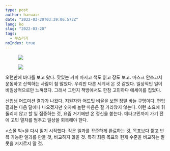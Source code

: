 ```yaml
---
type: post
author: haruair
date: "2022-03-20T03:39:06.572Z"
lang: ko
slug: "2022-03-20"
tags:
  - 부스러기
noIndex: true
---
```


<figure><img src="https://pbs.twimg.com/media/FOQT2uRVQAI7sH4?format=jpg&name=large" loading="lazy" /></figure>
<figure><img src="https://pbs.twimg.com/media/FOQT2uQUYAY0ABu?format=jpg&name=large" loading="lazy" /></figure>

오랜만에 바다를 보고 왔다. 맛있는 커피 마시고 책도 읽고 장도 보고. 마스크 안쓰고서 운동하고 산책하는 사람이 참 많았다. 우리만 다른 세계서 온 것 같았다. 일상적인 일이 비일상적으로만 느껴졌다. 그래서 그런지 책방에서도 한참 고민하다 에세이를 집었다.

신입생 어드미션 결과가 나왔다. 지원자와 어드밋 비율을 보면 정말 바늘 구멍이다. 편입 결과는 다음 달에나 나오겠지만 숫자에 놀란 마음은 잘 가라앉지 않는다. 이런 소요에 휘둘리지 않고 할 일 집중하는 것, 요즘 거기에만 온 정신을 쏟는다. 메타고민까지 가기 전에 고민 열차를 멈추고 일상을 회복해야 한다.

\<스몰 빅\>을 다시 읽기 시작했다. 작은 일과를 꾸준하게 완료하는 것, 목표보다 짧고 반복 가능한 일과를 만들 것, 비교하지 않을 것. 특히 최종 목표와 현재 수준을 비교하는 잘못을 저지르지 말 것.